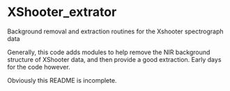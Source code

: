 # XShooter_extrator
Background removal and extraction routines for the Xshooter spectrograph data

Generally, this code adds modules to help remove the NIR background structure of XShooter data, and then provide a good extraction. Early days for the code however. 

Obviously this README is incomplete.
